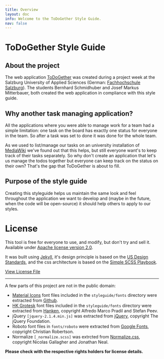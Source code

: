 ```yaml
---
title: Overview
layout: doc
info: Welcome to the ToDoGether Style Guide.
nav: false
---
```


# ToDoGether Style Guide

## About the project

The web application [ToDoGether](https://todogether.projects.multimediatechnology.at/) was created during a project week at the Salzburg University of Applied Sciences (German: [Fachhochschule Salzburg](https://www.fh-salzburg.ac.at/)). The students Bernhard Schmidhuber and Josef Markus Mitterbauer, both created the web application in compliance with this style guide.

## Why another task managing application?

All the applications where you were able to manage work for a team had a simple limitation: one task on the board has exactly one status for everyone in the team. So after a task was set to done it was done for the whole team.

As we used to list/manage our tasks on an university installation of [MediaWiki](https://www.mediawiki.org/) we've found out that this helps, but still everyone want's to keep track of their tasks separately. So why don't create an application that let's us manage the todos together but everyone can keep track on the status on their own? That's the gap that ToDoGether is about to fill.

## Purpose of the style guide

Creating this styleguide helps us maintain the same look and feel throughout the application we want to develop and (maybe in the future, when the code will be open-source) it should help others to apply to our styles.

# License

This tool is free for everyone to use, and modify, but don't try and sell it.
Available under [Apache license version 2.0](https://www.apache.org/licenses/LICENSE-2.0.html).

It was built using [Jekyll](https://jekyll.rb), it's design principle is based on the [US Design Standards](https://designsystem.digital.gov/design-principles/), and the css architecture is based on the [Simple SCSS Playbook](https://matthewelsom.com/blog/simple-scss-playbook.html).

[View License File](https://github.com/matthewelsom/jekyll-style-guide/blob/master/LICENSE)

---

A few parts of this project are not in the public domain:

- [Material Icons](https://material.io/tools/icons/) font files included in the `styleguide/fonts` directory were extracted from [Github](https://github.com/google/material-design-icons).
- [HK Grotesk](https://hanken.co/product/hk-grotesk/) font files included in the `styleguide/fonts` directory were extracted from [Hanken](https://hanken.co/product/hk-grotesk/), copyright Alfredo Marco Pradil and Stefan Peev.
- jQuery `[jquery-2.1.4.min.js]` was extracted from [jQuery](https://jquery.com/), copyright The jQuery Foundation.
- Roboto font files in `fonts/roboto` were extracted from [Google Fonts](https://fonts.google.com/), copyright Christian Robertson.
- Normalize `[_normalize.scss]` was extrcted from [Normalize.css](https://github.com/necolas/normalize.css), copyright Nicolas Gallagher and Jonathan Neal.

**Please check with the respective rights holders for license details.**
